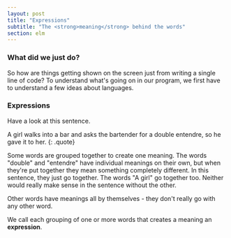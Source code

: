 ```yaml
---
layout: post
title: "Expressions"
subtitle: "The <strong>meaning</strong> behind the words"
section: elm
---
```


### What did we just do?

So how are things getting shown on the screen just from writing a single line of code? To understand what's going on in our program, we first have to understand a few ideas about languages.

### Expressions

Have a look at this sentence.

A girl walks into a bar and asks the bartender for a double entendre, so he gave it to her.
{: .quote}

Some words are grouped together to create one meaning. The words "double" and "entendre" have individual meanings on their own, but when they're put together they mean something completely different. In this sentence, they just go together. The words "A girl" go together too. Neither would really make sense in the sentence without the other.

Other words have meanings all by themselves - they don't really go with any other word.

We call each grouping of one or more words that creates a meaning an **expression**.
